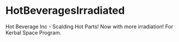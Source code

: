# HotBeveragesIrradiated
 Hot Beverage Inc - Scalding Hot Parts! Now with more irradiation! For Kerbal Space Program.
